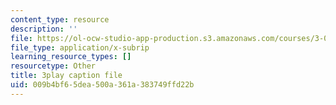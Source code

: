 ```yaml
---
content_type: resource
description: ''
file: https://ol-ocw-studio-app-production.s3.amazonaws.com/courses/3-091sc-introduction-to-solid-state-chemistry-fall-2010/009b4bf65dea500a361a383749ffd22b_IKJJ1SiMbjg.srt
file_type: application/x-subrip
learning_resource_types: []
resourcetype: Other
title: 3play caption file
uid: 009b4bf6-5dea-500a-361a-383749ffd22b
---
```

